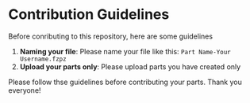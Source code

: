 # Contribution Guidelines

Before conributing to this repository, here are some guidelines

1. **Naming your file**: Please name your file like this: `Part Name-Your Username.fzpz`
2. **Upload your parts only**: Please upload parts you have created only
<!--Please add more-->

Please follow thse guidelines before contributing your parts. Thank you everyone!
